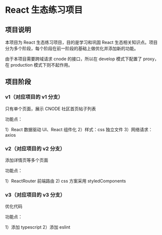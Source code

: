 # React 生态练习项目

## 项目说明

本项目为 React 生态练习项目，目的是学习和巩固 React 生态相关知识点。项目分为多个阶段，每个阶段在前一阶段的基础上做优化并添加新的功能。

由于本项目需要跨域请求 cnode 的接口，所以在 develop 模式下配置了 proxy，在 production 模式下则不起作用。

## 项目阶段

### v1（对应项目的 v1 分支）

只有单个页面，展示 CNODE 社区首页帖子列表

功能点：

1）React 数据驱动 UI、React 组件化
2）样式：css 独立文件
3）网络请求：axios

### v2（对应项目的 v2 分支）

添加详情页等多个页面

功能点：

1）ReactRouter 前端路由
2) css 方案采用 styledComponents

### v3（对应项目的 v3 分支）

优化代码

功能点：

1）添加 typescript
2）添加 eslint